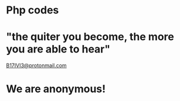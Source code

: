 # Php codes

# "the quiter you become, the more you are able to hear"
B17IVI3@protonmail.com
# We are anonymous!

